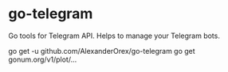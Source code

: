 # go-telegram
Go tools for Telegram API. Helps to manage your Telegram bots.

go get -u github.com/AlexanderOrex/go-telegram
go get gonum.org/v1/plot/...
